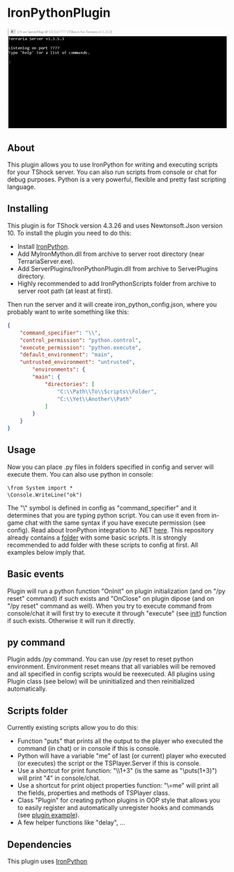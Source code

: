 # IronPythonPlugin
![](ConsoleExample.gif)

## About
This plugin allows you to use IronPython for writing and executing scripts for your TShock server.
You can also run scripts from console or chat for debug purposes.
Python is a very powerful, flexible and pretty fast scripting language.

## Installing
This plugin is for TShock version 4.3.26 and uses Newtonsoft.Json version 10.
To install the plugin you need to do this:
* Install [IronPython](https://ironpython.net/download/).
* Add MyIronMython.dll from archive to server root directory (near TerrariaServer.exe).
* Add ServerPlugins/IronPythonPlugin.dll from archive to ServerPlugins directory.
* Highly recommended to add IronPythonScripts folder from archive to server root path (at least at first).

Then run the server and it will create iron_python_config.json, where you probably want to write something like this:
```json
{
	"command_specifier": "\\",
	"control_permission": "python.control",
	"execute_permission": "python.execute",
	"default_environment": "main",
	"untrusted_environment": "untrusted",
		"environments": {
		"main": {
			"directories": [
				"C:\\Path\\To\\Scripts\\Folder",
				"C:\\Yet\\Another\\Path"
			]
		}
	}
}
```

## Usage
Now you can place .py files in folders specified in config and server will execute them.
You can also use python in console:
```
\from System import *
\Console.WriteLine("ok")
```
The "\\" symbol is defined in config as "command_specifier" and it determines that you are typing python script.
You can use it even from in-game chat with the same syntax if you have execute permission (see config).
Read about IronPython integration to .NET [here](https://ironpython.net/documentation/dotnet/).
This repository already contains a [folder](https://github.com/ASgoPew/IronPythonPlugin/tree/master/IronPythonScripts) with some basic scripts.
It is strongly recommended to add folder with these scripts to config at first. All examples below imply that.

## Basic events
Plugin will run a python function "OnInit" on plugin initialization (and on "/py reset" command) if such exists and
"OnClose" on plugin dipose (and on "/py reset" command as well).
When you try to execute command from console/chat it will first try to execute it through "execute" (see [init](IronPythonScripts/11_init.py)) function if such exists.
Otherwise it will run it directly.

## py command
Plugin adds /py command. You can use /py reset to reset python environment. Environment reset means that all
variables will be removed and all specified in config scripts would be reexecuted.
All plugins using Plugin class (see below) will be uninitialized and then reinitialized automatically.

## Scripts folder
Currently existing scripts allow you to do this:
* Function "puts" that prints all the output to the player who executed the command (in chat) or in console if this is console.
* Python will have a variable "me" of last (or current) player who executed (or executes) the script or the TSPlayer.Server if this is console.
* Use a shortcut for print function: "\\\\1+3" (is the same as "\puts(1+3)") will print "4" in console/chat.
* Use a shortcut for print object properties function: "\\=me" will print all the fields, properties and methods of TSPlayer class.
* Class "Plugin" for creating python plugins in OOP style that allows you to easily register and automatically unregister hooks and commands (see [plugin example](IronPythonScripts/plugin_example.py)).
* A few helper functions like "delay", ...

## Dependencies
This plugin uses [IronPython](https://github.com/IronLanguages/ironpython2)